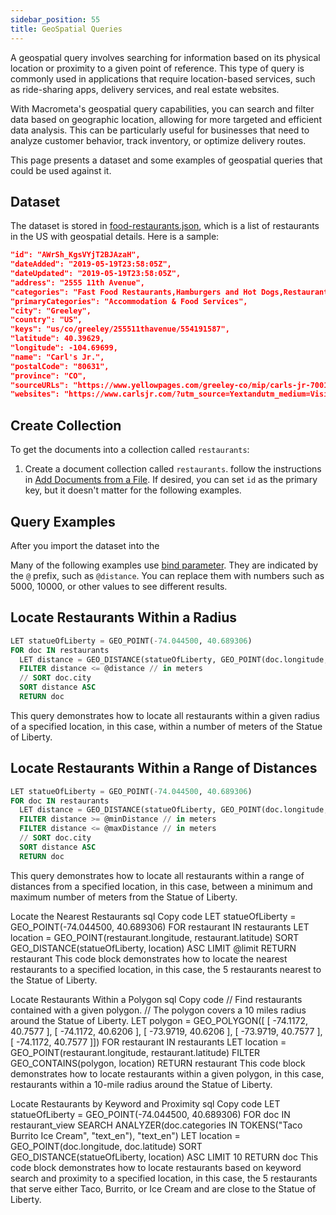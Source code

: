 ```yaml
---
sidebar_position: 55
title: GeoSpatial Queries
---
```


A geospatial query involves searching for information based on its physical location or proximity to a given point of reference. This type of query is commonly used in applications that require location-based services, such as ride-sharing apps, delivery services, and real estate websites.

With Macrometa's geospatial query capabilities, you can search and filter data based on geographic location, allowing for more targeted and efficient data analysis. This can be particularly useful for businesses that need to analyze customer behavior, track inventory, or optimize delivery routes.

This page presents a dataset and some examples of geospatial queries that could be used against it.

## Dataset

The dataset is stored in [food-restaurants.json](food-restaurants.json), which is a list of restaurants in the US with geospatial details. Here is a sample:

```json
"id": "AWrSh_KgsVYjT2BJAzaH",
"dateAdded": "2019-05-19T23:58:05Z",
"dateUpdated": "2019-05-19T23:58:05Z",
"address": "2555 11th Avenue",
"categories": "Fast Food Restaurants,Hamburgers and Hot Dogs,Restaurants",
"primaryCategories": "Accommodation & Food Services",
"city": "Greeley",
"country": "US",
"keys": "us/co/greeley/255511thavenue/554191587",
"latitude": 40.39629,
"longitude": -104.69699,
"name": "Carl's Jr.",
"postalCode": "80631",
"province": "CO",
"sourceURLs": "https://www.yellowpages.com/greeley-co/mip/carls-jr-7001402",
"websites": "https://www.carlsjr.com/?utm_source=Yextandutm_medium=Visit%20Websiteandutm_campaign=Homepage"
```

## Create Collection

To get the documents into a collection called `restaurants`:

1. Create a document collection called `restaurants`.
follow the instructions in [Add Documents from a File](../collections/documents/add-document#add-documents-from-a-file). If desired, you can set `id` as the primary key, but it doesn't matter for the following examples.

## Query Examples

After you import the dataset into the 

Many of the following examples use [bind parameter](bind-parameters). They are indicated by the `@` prefix, such as `@distance`. You can replace them with numbers such as 5000, 10000, or other values to see different results.

## Locate Restaurants Within a Radius

```sql
LET statueOfLiberty = GEO_POINT(-74.044500, 40.689306)
FOR doc IN restaurants
  LET distance = GEO_DISTANCE(statueOfLiberty, GEO_POINT(doc.longitude, doc.latitude))
  FILTER distance <= @distance // in meters
  // SORT doc.city
  SORT distance ASC
  RETURN doc
```

This query demonstrates how to locate all restaurants within a given radius of a specified location, in this case, within a number of meters of the Statue of Liberty.

## Locate Restaurants Within a Range of Distances

```sql
LET statueOfLiberty = GEO_POINT(-74.044500, 40.689306)
FOR doc IN restaurants
  LET distance = GEO_DISTANCE(statueOfLiberty, GEO_POINT(doc.longitude, doc.latitude))
  FILTER distance >= @minDistance // in meters
  FILTER distance <= @maxDistance // in meters
  // SORT doc.city
  SORT distance ASC
  RETURN doc
```

This query demonstrates how to locate all restaurants within a range of distances from a specified location, in this case, between a minimum and maximum number of meters from the Statue of Liberty.

Locate the Nearest Restaurants
sql
Copy code
LET statueOfLiberty = GEO_POINT(-74.044500, 40.689306)
 FOR restaurant IN restaurants
    LET location = GEO_POINT(restaurant.longitude, restaurant.latitude)
   SORT GEO_DISTANCE(statueOfLiberty, location) ASC
   LIMIT @limit
   RETURN restaurant
This code block demonstrates how to locate the nearest restaurants to a specified location, in this case, the 5 restaurants nearest to the Statue of Liberty.

Locate Restaurants Within a Polygon
sql
Copy code
// Find restaurants contained with a given polygon. 
// The polygon covers a 10 miles radius around the Statue of Liberty.
LET polygon = GEO_POLYGON([
        [ -74.1172, 40.7577 ],
        [ -74.1172, 40.6206 ],
        [ -73.9719, 40.6206 ],
        [ -73.9719, 40.7577 ],
        [ -74.1172, 40.7577 ]])
FOR restaurant IN restaurants
  LET location = GEO_POINT(restaurant.longitude, restaurant.latitude) 
  FILTER GEO_CONTAINS(polygon, location)
  RETURN restaurant
This code block demonstrates how to locate restaurants within a given polygon, in this case, restaurants within a 10-mile radius around the Statue of Liberty.

Locate Restaurants by Keyword and Proximity
sql
Copy code
LET statueOfLiberty = GEO_POINT(-74.044500, 40.689306)
FOR doc IN restaurant_view
  SEARCH ANALYZER(doc.categories IN TOKENS("Taco Burrito Ice Cream", "text_en"), "text_en")
  LET location = GEO_POINT(doc.longitude, doc.latitude)
  SORT GEO_DISTANCE(statueOfLiberty, location) ASC
  LIMIT 10
  RETURN doc
This code block demonstrates how to locate restaurants based on keyword search and proximity to a specified location, in this case, the 5 restaurants that serve either Taco, Burrito, or Ice Cream and are close to the Statue of Liberty.